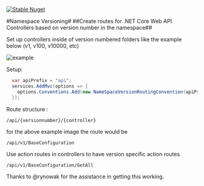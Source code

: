 [![Stable Nuget](https://img.shields.io/nuget/v/Stubble.Core.svg?style=flat-square)](https://www.nuget.org/packages/versionrouting)


#Namespace Versioning#
##Create routes for .NET Core Web API Controllers based on version number in the namespace##

Set up controllers inside of version numbered folders like the example below (v1, v100, v10000, etc)

![example](http://i.imgur.com/RhrxF5N.png)

Setup:

```cs
  var apiPrefix = "api";
  services.AddMvc(options => {
    options.Conventions.Add(new NameSpaceVersionRoutingConvention(apiPrefix));
  });

```
Route structure : 
```
/api/{versionnumber}/{controller}
```
for the above example image the route would be
```
/api/v1/BaseConfiguration
```
Use action routes in controllers to have version specific action routes 
```
/api/v1/BaseConfiguration/GetAll
```

Thanks to @rynowak for the assistance in getting this working.